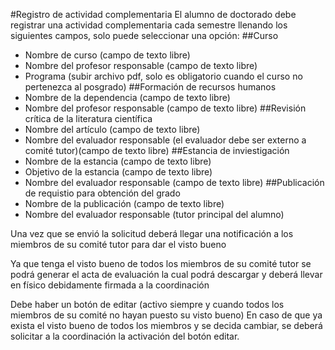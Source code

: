 #Registro de actividad complementaria
El alumno de doctorado debe registrar una actividad complementaria cada semestre llenando los siguientes campos, solo puede
seleccionar una opción:
##Curso
  - Nombre de curso (campo de texto libre)
  - Nombre del profesor responsable (campo de texto libre)
  - Programa (subir archivo pdf, solo es obligatorio cuando el curso no pertenezca al posgrado)
##Formación de recursos humanos
  - Nombre de la dependencia (campo de texto libre)
  - Nombre del profesor responsable (campo de texto libre)
##Revisión crítica de la literatura científica
  - Nombre del artículo (campo de texto libre)
  - Nombre del evaluador responsable (el evaluador debe ser externo a comité tutor)(campo de texto libre)
##Estancia de inviestigación
  - Nombre de la estancia (campo de texto libre)
  - Objetivo de la estancia (campo de texto libre)
  - Nombre del evaluador responsable (campo de texto libre)
##Publicación de requistio para obtención del grado
  - Nombre de la publicación (campo de texto libre)
  - Nombre del evaluador responsable (tutor principal del alumno) 

Una vez que se envió la solicitud deberá llegar una notificación a los miembros de su comité tutor para dar el visto bueno

Ya que tenga el visto bueno de todos los miembros de su comité tutor se podrá generar el acta de evaluación la cual podrá descargar y deberá llevar en físico debidamente firmada a la coordinación

Debe haber un botón de editar (activo siempre y cuando todos los miembros de su comité no hayan puesto su visto bueno)
En caso de que ya exista el visto bueno de todos los miembros y se decida cambiar, se deberá solicitar a la coordinación
la activación del botón editar.
